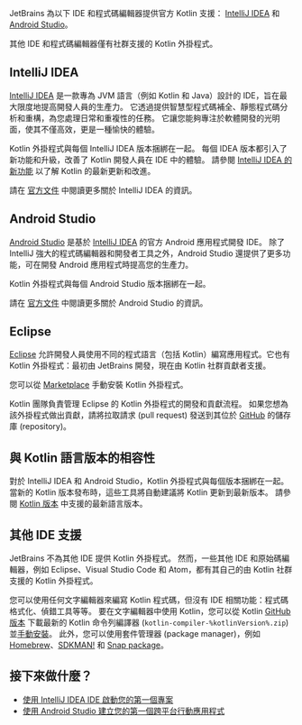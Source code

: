 [//]: # (title: 適用於 Kotlin 開發的 IDE)
[//]: # (description: JetBrains 為 IntelliJ IDEA 和 Android Studio 提供官方 Kotlin IDE 支援。)

JetBrains 為以下 IDE 和程式碼編輯器提供官方 Kotlin 支援：
[IntelliJ IDEA](#intellij-idea) 和 [Android Studio](#android-studio)。

其他 IDE 和程式碼編輯器僅有社群支援的 Kotlin 外掛程式。

## IntelliJ IDEA

[IntelliJ IDEA](https://www.jetbrains.com/idea/download/) 是一款專為 JVM 語言（例如 Kotlin 和 Java）設計的 IDE，旨在最大限度地提高開發人員的生產力。
它透過提供智慧型程式碼補全、靜態程式碼分析和重構，為您處理日常和重複性的任務。
它讓您能夠專注於軟體開發的光明面，使其不僅高效，更是一種愉快的體驗。

Kotlin 外掛程式與每個 IntelliJ IDEA 版本捆綁在一起。
每個 IDEA 版本都引入了新功能和升級，改善了 Kotlin 開發人員在 IDE 中的體驗。
請參閱 [IntelliJ IDEA 的新功能](https://www.jetbrains.com/idea/whatsnew/) 以了解 Kotlin 的最新更新和改進。

請在 [官方文件](https://www.jetbrains.com/help/idea/discover-intellij-idea.html) 中閱讀更多關於 IntelliJ IDEA 的資訊。

## Android Studio

[Android Studio](https://developer.android.com/studio) 是基於 [IntelliJ IDEA](https://www.jetbrains.com/idea/) 的官方 Android 應用程式開發 IDE。
除了 IntelliJ 強大的程式碼編輯器和開發者工具之外，Android Studio 還提供了更多功能，可在開發 Android 應用程式時提高您的生產力。

Kotlin 外掛程式與每個 Android Studio 版本捆綁在一起。

請在 [官方文件](https://developer.android.com/studio/intro) 中閱讀更多關於 Android Studio 的資訊。

## Eclipse

[Eclipse](https://eclipseide.org/release/) 允許開發人員使用不同的程式語言（包括 Kotlin）編寫應用程式。它也有 Kotlin 外掛程式：最初由 JetBrains 開發，現在由 Kotlin 社群貢獻者支援。

您可以從 [Marketplace](https://marketplace.eclipse.org/content/kotlin-plugin-eclipse) 手動安裝 Kotlin 外掛程式。

Kotlin 團隊負責管理 Eclipse 的 Kotlin 外掛程式的開發和貢獻流程。
如果您想為該外掛程式做出貢獻，請將拉取請求 (pull request) 發送到其位於 [GitHub](https://github.com/Kotlin/kotlin-eclipse) 的儲存庫 (repository)。

## 與 Kotlin 語言版本的相容性

對於 IntelliJ IDEA 和 Android Studio，Kotlin 外掛程式與每個版本捆綁在一起。
當新的 Kotlin 版本發布時，這些工具將自動建議將 Kotlin 更新到最新版本。
請參閱 [Kotlin 版本](releases.md#ide-support) 中支援的最新語言版本。

## 其他 IDE 支援

JetBrains 不為其他 IDE 提供 Kotlin 外掛程式。
然而，一些其他 IDE 和原始碼編輯器，例如 Eclipse、Visual Studio Code 和 Atom，都有其自己的由 Kotlin 社群支援的 Kotlin 外掛程式。

您可以使用任何文字編輯器來編寫 Kotlin 程式碼，但沒有 IDE 相關功能：程式碼格式化、偵錯工具等等。
要在文字編輯器中使用 Kotlin，您可以從 Kotlin [GitHub 版本](%kotlinLatestUrl%) 下載最新的 Kotlin 命令列編譯器 (`kotlin-compiler-%kotlinVersion%.zip`) 並[手動安裝](command-line.md#manual-install)。
此外，您可以使用套件管理器 (package manager)，例如 [Homebrew](command-line.md#homebrew)、[SDKMAN!](command-line.md#sdkman) 和 [Snap package](command-line.md#snap-package)。

## 接下來做什麼？

*   [使用 IntelliJ IDEA IDE 啟動您的第一個專案](jvm-get-started.md)
*   [使用 Android Studio 建立您的第一個跨平台行動應用程式](https://www.jetbrains.com/help/kotlin-multiplatform-dev/multiplatform-create-first-app.html)